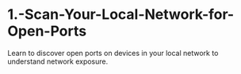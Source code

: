# 1.-Scan-Your-Local-Network-for-Open-Ports
Learn to discover open ports on devices in your local network to understand network exposure.
